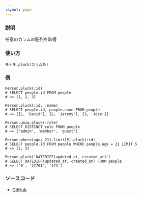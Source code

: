 ```yaml
---
layout: page
---
```

### 説明
任意のカラムの配列を取得

### 使い方
    モデル.pluck(カラム名)

### 例
    Person.pluck(:id)
    # SELECT people.id FROM people
    # => [1, 2, 3]

    Person.pluck(:id, :name)
    # SELECT people.id, people.name FROM people
    # => [[1, 'David'], [2, 'Jeremy'], [3, 'Jose']]

    Person.uniq.pluck(:role)
    # SELECT DISTINCT role FROM people
    # => ['admin', 'member', 'guest']

    Person.where(age: 21).limit(5).pluck(:id)
    # SELECT people.id FROM people WHERE people.age = 21 LIMIT 5
    # => [2, 3]

    Person.pluck('DATEDIFF(updated_at, created_at)')
    # SELECT DATEDIFF(updated_at, created_at) FROM people
    # => ['0', '27761', '173']

### ソースコード
* [GitHub](https://github.com/rails/rails/blob/b88220732dffe336a0814bb91a4f5acc6e91e508/activerecord/lib/active_record/relation/calculations.rb#L164)